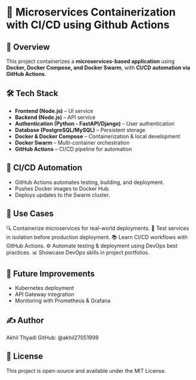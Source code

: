 # 🚀 Microservices Containerization with CI/CD  using Github Actions

## 📝 Overview  
This project containerizes a **microservices-based application** using **Docker, Docker Compose, and Docker Swarm**, with **CI/CD automation via GitHub Actions**.  

## **🛠 Tech Stack**  
- **Frontend (Node.js)** – UI service  
- **Backend (Node.js)** – API service  
- **Authentication (Python - FastAPI/Django)** – User authentication  
- **Database (PostgreSQL/MySQL)** – Persistent storage  
- **Docker & Docker Compose** – Containerization & local development  
- **Docker Swarm** – Multi-container orchestration  
- **GitHub Actions** – CI/CD pipeline for automation  

## 🔄 CI/CD Automation
- GitHub Actions automates testing, building, and deployment.
- Pushes Docker images to Docker Hub.
- Deploys updates to the Swarm cluster.
  
## 📌 Use Cases
🔍 Containerize microservices for real-world deployments.
🧪 Test services in isolation before production deployment.
📚 Learn CI/CD workflows with GitHub Actions.
⚙️ Automate testing & deployment using DevOps best practices.
📊 Showcase DevOps skills in project portfolios.

## 📌 Future Improvements
- Kubernetes deployment
- API Gateway integration
- Monitoring with Prometheus & Grafana

## ✍️ Author
Akhil Thyadi
GitHub: @akhil27051999

## 📜 License
This project is open-source and available under the MIT License.


